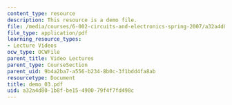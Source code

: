 ```yaml
---
content_type: resource
description: This resource is a demo file.
file: /media/courses/6-002-circuits-and-electronics-spring-2007/a32a4d801b8fbe15490079f4f7fd498c_demo_03.pdf
file_type: application/pdf
learning_resource_types:
- Lecture Videos
ocw_type: OCWFile
parent_title: Video Lectures
parent_type: CourseSection
parent_uid: 9b4a2ba7-a556-b234-8b0c-3f1bdd4fa8ab
resourcetype: Document
title: demo_03.pdf
uid: a32a4d80-1b8f-be15-4900-79f4f7fd498c
---
```


